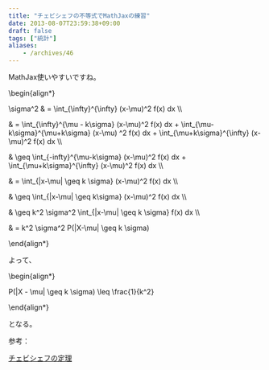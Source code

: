 ```yaml
---
title: "チェビシェフの不等式でMathJaxの練習"
date: 2013-08-07T23:59:38+09:00
draft: false
tags: ["統計"]
aliases:
    - /archives/46
---
```


MathJax使いやすいですね。

\begin{align\*}
 \sigma^2 & = \int_{\infty}^{\infty} (x-\mu)^2 f(x) dx \\\\
   & = \int_{\infty}^{\mu - k\sigma} (x-\mu)^2 f(x) dx + \int_{\mu-k\sigma}^{\mu+k\sigma} (x-\mu) ^2 f(x) dx + \int_{\mu+k\sigma}^{\infty} (x-\mu)^2 f(x) dx \\\\
   & \geq \int_{-infty}^{\mu-k\sigma} (x-\mu)^2 f(x) dx + \int_{\mu+k\sigma}^{\infty} (x-\mu)^2 f(x) dx \\\\
& = \int_{|x-\mu| \geq k \sigma} (x-\mu)^2 f(x) dx \\\\
& \geq \int_{|x-\mu| \geq k\sigma} (x-\mu)^2 f(x) dx \\\\
& \geq k^2 \sigma^2 \int_{|x-\mu| \geq k \sigma} f(x) dx \\\\
& = k^2 \sigma^2 P(|X-\mu| \geq k \sigma)
\end{align\*}
よって、
\begin{align\*}
P(|X - \mu| \geq k \sigma) \leq \frac{1}{k^2} 
\end{align\*}
となる。

参考：
[チェビシェフの定理](http://homepage3.nifty.com/rikei-index01/kakuritu/chebisyehu.html)



